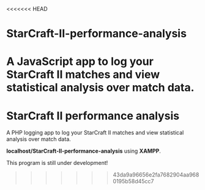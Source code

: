 <<<<<<< HEAD
# StarCraft-II-performance-analysis
A JavaScript app to log your StarCraft II matches and view statistical analysis over match data.
=======
# StarCraft II performance analysis
A PHP logging app to log your StarCraft II matches and view statistical analysis over match data.

**localhost/StarCraft-II-performance-analysis** using **XAMPP**.

This program is still under development!
>>>>>>> 43da9a96656e2fa7682904aa9680195b58d45cc7
